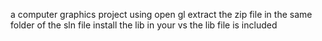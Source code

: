 a computer graphics project using open gl 
extract the zip file in the same folder of the sln file 
install the lib in your vs
the lib file is included 
